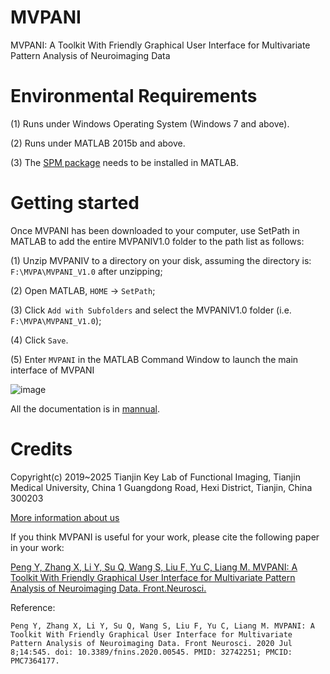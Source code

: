 # MVPANI
MVPANI: A Toolkit With Friendly Graphical User Interface for Multivariate Pattern Analysis of Neuroimaging Data

# Environmental Requirements

(1) Runs under Windows Operating System (Windows 7 and above).

(2) Runs under MATLAB 2015b and above.

(3) The [SPM package](https://www.fil.ion.ucl.ac.uk/spm/) needs to be installed in MATLAB.

# Getting started
Once MVPANI has been downloaded to your computer, use SetPath in MATLAB to add the entire MVPANIV1.0 folder to the path list as follows:

(1) Unzip MVPANIV to a directory on your disk, assuming the directory is: `F:\MVPA\MVPANI_V1.0` after unzipping;

(2) Open MATLAB, `HOME` → `SetPath`;

(3) Click `Add with Subfolders` and select the MVPANIV1.0 folder (i.e. `F:\MVPA\MVPANI_V1.0`);

(4) Click `Save`.

(5) Enter `MVPANI` in the MATLAB Command Window to launch the main interface of MVPANI

![image](https://user-images.githubusercontent.com/96582833/147314503-34cab316-8f61-4cae-82a4-73bd582733e5.png)

All the documentation is in [mannual](https://github.com/pymnn/MVPANI/tree/main/mannual).

# Credits

Copyright(c) 2019~2025 
Tianjin Key Lab of Functional Imaging, Tianjin Medical University, China
1 Guangdong Road, Hexi District, Tianjin, China 300203

[More information about us](http://funi.tmu.edu.cn)


If you think MVPANI is useful for your work, please cite the following paper in your work:

[Peng Y, Zhang X, Li Y, Su Q, Wang S, Liu F, Yu C, Liang M. MVPANI: A Toolkit With Friendly Graphical User Interface for Multivariate Pattern Analysis of Neuroimaging Data. Front.Neurosci.](https://www.frontiersin.org/articles/10.3389/fnins.2020.00545/full)

Reference:

`
Peng Y, Zhang X, Li Y, Su Q, Wang S, Liu F, Yu C, Liang M. MVPANI: A Toolkit With Friendly Graphical User Interface for Multivariate Pattern Analysis of Neuroimaging Data. Front Neurosci. 2020 Jul 8;14:545. doi: 10.3389/fnins.2020.00545. PMID: 32742251; PMCID: PMC7364177.
`
